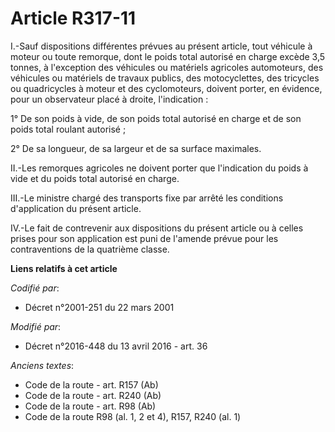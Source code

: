 # Article R317-11

I.-Sauf dispositions différentes prévues au présent article, tout véhicule à moteur ou toute remorque, dont le poids total
autorisé en charge excède 3,5 tonnes,          à l'exception des véhicules ou matériels agricoles automoteurs, des véhicules
ou matériels de travaux publics, des motocyclettes, des tricycles ou quadricycles à moteur et des cyclomoteurs, doivent
porter, en évidence, pour un observateur placé à droite, l'indication : 

1° De son poids à vide, de son poids total autorisé en charge et de son poids total roulant autorisé ; 

2° De sa longueur, de sa largeur et de sa surface maximales. 

II.-Les remorques agricoles ne doivent porter que l'indication du poids à vide et du poids total autorisé en charge. 

III.-Le ministre chargé des transports fixe par arrêté les conditions d'application du présent article. 

IV.-Le fait de contrevenir aux dispositions du présent article ou à celles prises pour son application est puni de l'amende
prévue pour les contraventions de la quatrième classe.

**Liens relatifs à cet article**

_Codifié par_:

  - Décret n°2001-251 du 22 mars 2001

_Modifié par_:

  - Décret n°2016-448 du 13 avril 2016 - art. 36

_Anciens textes_:

  - Code de la route - art. R157 (Ab)
  - Code de la route - art. R240 (Ab)
  - Code de la route - art. R98 (Ab)
  - Code de la route R98 (al. 1, 2 et 4), R157, R240 (al. 1)
